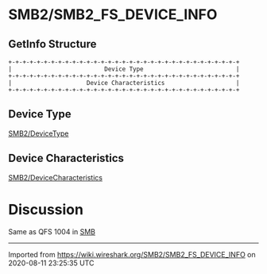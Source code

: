 # SMB2/SMB2\_FS\_DEVICE\_INFO

## GetInfo Structure

    +-+-+-+-+-+-+-+-+-+-+-+-+-+-+-+-+-+-+-+-+-+-+-+-+-+-+-+-+-+-+-+-+
    |                          Device Type                          |
    +-+-+-+-+-+-+-+-+-+-+-+-+-+-+-+-+-+-+-+-+-+-+-+-+-+-+-+-+-+-+-+-+
    |                     Device Characteristics                    |
    +-+-+-+-+-+-+-+-+-+-+-+-+-+-+-+-+-+-+-+-+-+-+-+-+-+-+-+-+-+-+-+-+

## Device Type

[SMB2/DeviceType](/SMB2/DeviceType)

## Device Characteristics

[SMB2/DeviceCharacteristics](/SMB2/DeviceCharacteristics)

# Discussion

Same as QFS 1004 in [SMB](/SMB)

---

Imported from https://wiki.wireshark.org/SMB2/SMB2_FS_DEVICE_INFO on 2020-08-11 23:25:35 UTC
